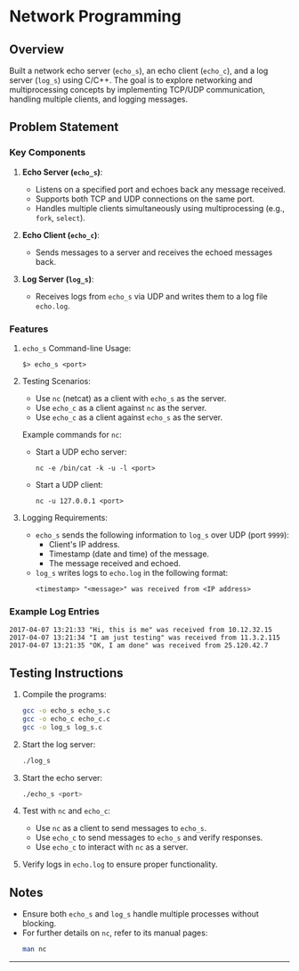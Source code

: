 # Network Programming

## Overview
Built a network echo server (`echo_s`), an echo client (`echo_c`), and a log server (`log_s`) using C/C++. The goal is to explore networking and multiprocessing concepts by implementing TCP/UDP communication, handling multiple clients, and logging messages.

## Problem Statement
### Key Components
1. **Echo Server (`echo_s`)**:
    - Listens on a specified port and echoes back any message received.
    - Supports both TCP and UDP connections on the same port.
    - Handles multiple clients simultaneously using multiprocessing (e.g., `fork`, `select`).

2. **Echo Client (`echo_c`)**:
    - Sends messages to a server and receives the echoed messages back.

3. **Log Server (`log_s`)**:
    - Receives logs from `echo_s` via UDP and writes them to a log file `echo.log`.

### Features
1. `echo_s` Command-line Usage:
   ```
   $> echo_s <port>
   ```

2. Testing Scenarios:
   - Use `nc` (netcat) as a client with `echo_s` as the server.
   - Use `echo_c` as a client against `nc` as the server.
   - Use `echo_c` as a client against `echo_s` as the server.

   Example commands for `nc`:
   - Start a UDP echo server:
     ```
     nc -e /bin/cat -k -u -l <port>
     ```
   - Start a UDP client:
     ```
     nc -u 127.0.0.1 <port>
     ```

3. Logging Requirements:
   - `echo_s` sends the following information to `log_s` over UDP (port `9999`):
     - Client's IP address.
     - Timestamp (date and time) of the message.
     - The message received and echoed.
   - `log_s` writes logs to `echo.log` in the following format:
     ```
     <timestamp> "<message>" was received from <IP address>
     ```

### Example Log Entries
```
2017-04-07 13:21:33 "Hi, this is me" was received from 10.12.32.15
2017-04-07 13:21:34 "I am just testing" was received from 11.3.2.115
2017-04-07 13:21:35 "OK, I am done" was received from 25.120.42.7
```

## Testing Instructions
1. Compile the programs:
   ```bash
   gcc -o echo_s echo_s.c
   gcc -o echo_c echo_c.c
   gcc -o log_s log_s.c
   ```

2. Start the log server:
   ```bash
   ./log_s
   ```

3. Start the echo server:
   ```bash
   ./echo_s <port>
   ```

4. Test with `nc` and `echo_c`:
   - Use `nc` as a client to send messages to `echo_s`.
   - Use `echo_c` to send messages to `echo_s` and verify responses.
   - Use `echo_c` to interact with `nc` as a server.

5. Verify logs in `echo.log` to ensure proper functionality.

## Notes
- Ensure both `echo_s` and `log_s` handle multiple processes without blocking.
- For further details on `nc`, refer to its manual pages:
  ```bash
  man nc
  ```

---
